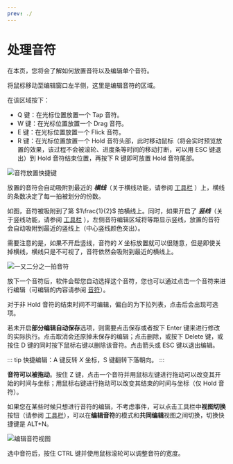 ```yaml
---
prev: ./
---
```

# 处理音符

在本页，您将会了解如何放置音符以及编辑单个音符。

将鼠标移动至编辑窗口左半侧，这里是编辑音符的区域。

在该区域按下：

- Q 键：在光标位置放置一个 Tap 音符。
- W 键：在光标位置放置一个 Drag 音符。
- E 键：在光标位置放置一个 Flick 音符。
- R 键：在光标位置放置一个 Hold 音符头部，此时移动鼠标（将会实时预览放置的效果，该过程不会被滚轮、进度条等时间的移动打断，可以用 ESC 键退出）到 Hold 音符结束位置，再按下 R 键即可放置 Hold 音符尾部。

![音符放置快捷键](/assets/imgs/contents/音符放置快捷键.avif)

放置的音符会自动吸附到最近的 ***横线***（关于横线功能，请参阅 [工具栏](../UI/tools-bar.md) ）上，横线的条数决定了每一拍被划分的份数。

如图，音符被吸附到了第 $1\frac{1}{2}$ 拍横线上。同时，如果开启了 ***竖线***（关于竖线功能，请参阅 [工具栏](../UI/tools-bar.md) ），左侧音符编辑区域将等距显示竖线，放置的音符会自动吸附到最近的竖线上（中心竖线颜色突出）。

需要注意的是，如果不开启竖线，音符的 $X$ 坐标放置就可以很随意，但是即使关掉横线，横线只是不可视了，音符依然会吸附到最近的横线上。

![一又二分之一拍音符](/assets/imgs/contents/一又二分之一拍音符.avif)

放下一个音符后，软件会帮您自动选择这个音符，您也可以通过点击一个音符来进行编辑（可编辑的内容请参阅 [音符](../inside-chart/note.md)）。

对于非 Hold 音符的结束时间不可编辑，偏白的为下拉列表，点击后会出现可选项。

若未开启**部分编辑自动保存**选项，则需要点击保存或者按下 Enter 键来进行修改的实际执行。点击取消会还原掉未保存的编辑；点击删除，或按下 Delete 键，或按住 D 键的同时按下鼠标右键以删除该音符。点击箭头或 ESC 键以退出编辑。

::: tip
快捷编辑：A 键反转 $X$ 坐标，S 键翻转下落朝向。
:::

**音符可以被拖动**。按住 Z 键，点击一个音符并用鼠标左键进行拖动可以改变其开始的时间与坐标；用鼠标右键进行拖动可以改变其结束的时间与坐标（仅 Hold 音符）。

如果您在某些时候只想进行音符的编辑，不考虑事件，可以点击工具栏中**视图切换**按钮（请参阅 [工具栏](../UI/tools-bar.md)），可以在**编辑音符**的模式和**共同编辑**视图之间切换，切换快捷键是 ALT+N。

![编辑音符视图](/assets/imgs/contents/编辑音符视图.avif)

选中音符后，按住 CTRL 键并使用鼠标滚轮可以调整音符的宽度。
